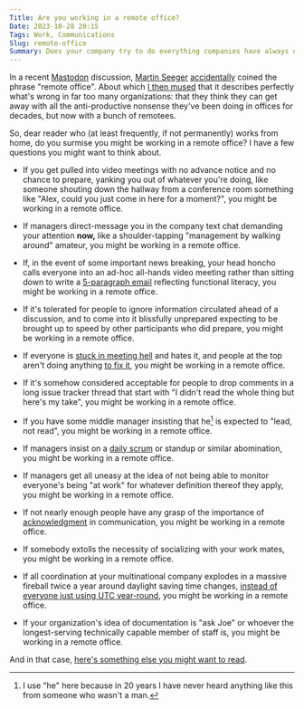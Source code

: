 ```yaml
---
Title: Are you working in a remote office?
Date: 2023-10-28 20:15
Tags: Work, Communications
Slug: remote-office
Summary: Does your company try to do everything companies have always done in an office, just with remotees? Not a grand idea.
---
```


In a recent [Mastodon](https://joinmastodon.org/) discussion, [Martin Seeger](https://blog.literarily-starved.com/2013/10/contact/author/) [accidentally](https://mastodon.social/@masek@infosec.exchange/111313672170823374) coined the phrase "remote office".
About which [I then mused](https://mastodon.social/@xahteiwi/111313536756727452) that it describes perfectly what's wrong in far too many organizations:
that they think they can get away with all the anti-productive nonsense they've been doing in offices for decades, but now with a bunch of remotees.

So, dear reader who (at least frequently, if not permanently) works from home, do you surmise you might be working in a remote office?
I have a few questions you might want to think about.

* If you get pulled into video meetings with no advance notice and no chance to prepare, yanking you out of whatever you're doing, like someone shouting down the hallway from a conference room something like "Alex, could you just come in here for a moment?", you might be working in a remote office.

* If managers direct-message you in the company text chat demanding your attention **now,** like a shoulder-tapping "management by walking around" amateur, you might be working in a remote office.

* If, in the event of some important news breaking, your head honcho calls everyone into an ad-hoc all-hands video meeting rather than sitting down to write a [5-paragraph email]({filename}../resources/presentations/devopsdaysberlin-2022.md) reflecting functional literacy, you might be working in a remote office.

* If it's tolerated for people to ignore information circulated ahead of a discussion, and to come into it blissfully unprepared expecting to be brought up to speed by other participants who did prepare, you might be working in a remote office.

* If everyone is [stuck in meeting hell]({filename}getting-out-of-meeting-hell.md) and hates it, and people at the top aren't doing anything [to fix it]({filename}getting-out-of-meeting-hell-executives.md), you might be working in a remote office.

* If it's somehow considered acceptable for people to drop comments in a long issue tracker thread that start with "I didn't read the whole thing but here's my take", you might be working in a remote office.

* If you have some middle manager insisting that he[^he] is expected to "lead, not read", you might be working in a remote office.

[^he]: I use "he" here because in 20 years I have never heard anything like this from someone who wasn't a man.

* If managers insist on a [daily scrum]({filename}fragile-development.md) or standup or similar abomination, you might be working in a remote office.

* If managers get all uneasy at the idea of not being able to monitor everyone's being "at work" for whatever definition thereof they apply, you might be working in a remote office.

* If not nearly enough people have any grasp of the importance of [acknowledgment]({filename}warnock-dilemma.md) in communication, you might be working in a remote office.

* If somebody extolls the necessity of socializing with your work mates, you might be working in a remote office.

* If all coordination at your multinational company explodes in a massive fireball twice a year around daylight saving time changes, [instead of everyone just using UTC year-round]({filename}brown-mms.md), you might be working in a remote office.

* If your organization's idea of documentation is "ask Joe" or whoever the longest-serving technically capable member of staff is, you might be working in a remote office.

And in that case, [here's something else you might want to read]({filename}make-my-company-distributed.md).
